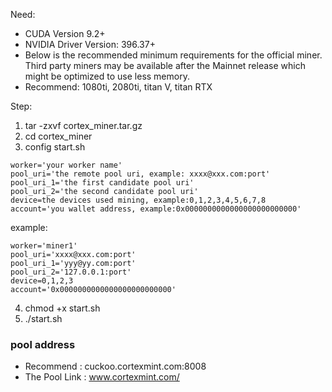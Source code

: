 Need:
- CUDA Version 9.2+
- NVIDIA Driver Version: 396.37+
- Below is the recommended minimum requirements for the official miner. Third party miners may be available after the Mainnet release which might be optimized to use less memory.
- Recommend: 1080ti, 2080ti, titan V, titan RTX

Step:
1. tar -zxvf cortex_miner.tar.gz
2. cd cortex_miner
3. config start.sh
```
worker='your worker name'
pool_uri='the remote pool uri, example: xxxx@xxx.com:port'
pool_uri_1='the first candidate pool uri'
pool_uri_2='the second candidate pool uri'
device=the devices used mining, example:0,1,2,3,4,5,6,7,8
account='you wallet address, example:0x0000000000000000000000000'
```
example:
```
worker='miner1'
pool_uri='xxxx@xxx.com:port'
pool_uri_1='yyy@yy.com:port'
pool_uri_2='127.0.0.1:port'
device=0,1,2,3
account='0x0000000000000000000000000'
```
4. chmod +x start.sh
5. ./start.sh

### pool address
- Recommend : cuckoo.cortexmint.com:8008
- The Pool Link : www.cortexmint.com/
